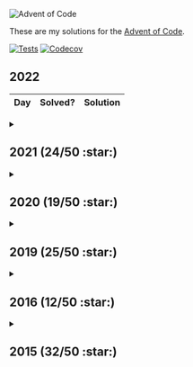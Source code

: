 ![Advent of Code](https://repository-images.githubusercontent.com/317645101/436e8f27-e2b1-49af-84ed-f3f90cb6fb48)

These are my solutions for the [Advent of Code](https://adventofcode.com/).

[![Tests](https://img.shields.io/github/checks-status/matthewtole/advent-of-code/main?label=tests&style=for-the-badge)](https://github.com/matthewtole/advent-of-code/actions/workflows/tests.yml) [![Codecov](https://img.shields.io/codecov/c/github/matthewtole/advent-of-code?style=for-the-badge)](https://codecov.io/gh/matthewtole/advent-of-code)

## 2022

| Day | Solved? | Solution |
| --- | ------- | -------- |

<details>
<summary><h2>2021 (24/50 :star:)</h2></summary>

| Day | Solved?       | Solution                                                                         |
| --- | ------------- | -------------------------------------------------------------------------------- |
| 1   | :star: :star: | [2021/01.ts](https://github.com/matthewtole/advent-of-code/blob/main/2021/01.ts) |
| 2   | :star: :star: | [2021/02.ts](https://github.com/matthewtole/advent-of-code/blob/main/2021/02.ts) |
| 3   | :star: :star: | [2021/03.ts](https://github.com/matthewtole/advent-of-code/blob/main/2021/03.ts) |
| 4   | :star: :star: | [2021/04.ts](https://github.com/matthewtole/advent-of-code/blob/main/2021/04.ts) |
| 5   | :star: :star: | [2021/05.ts](https://github.com/matthewtole/advent-of-code/blob/main/2021/05.ts) |
| 6   | :star: :star: | [2021/06.ts](https://github.com/matthewtole/advent-of-code/blob/main/2021/06.ts) |
| 7   | :star: :star: | [2021/07.ts](https://github.com/matthewtole/advent-of-code/blob/main/2021/07.ts) |
| 8   | :star: :star: | [2021/08.ts](https://github.com/matthewtole/advent-of-code/blob/main/2021/08.ts) |
| 9   | :star: :star: | [2021/09.ts](https://github.com/matthewtole/advent-of-code/blob/main/2021/09.ts) |
| 10  | :star: :star: | [2021/10.ts](https://github.com/matthewtole/advent-of-code/blob/main/2021/10.ts) |
| 11  | :star: :star: | [2021/11.ts](https://github.com/matthewtole/advent-of-code/blob/main/2021/11.ts) |
| 12  | :star:        | [2021/12.ts](https://github.com/matthewtole/advent-of-code/blob/main/2021/12.ts) |
| 13  |
| 14  | :star:        | [2021/14.ts](https://github.com/matthewtole/advent-of-code/blob/main/2021/14.ts) |

</details>

<details>
<summary><h2>2020 (19/50 :star:)</h2></summary>

| Day | Solved?       | Solution                                                                         |
| --- | ------------- | -------------------------------------------------------------------------------- |
| 1   | :star: :star: | [2020/01.ts](https://github.com/matthewtole/advent-of-code/blob/main/2020/01.ts) |
| 2   | :star: :star: | [2020/02.ts](https://github.com/matthewtole/advent-of-code/blob/main/2020/02.ts) |
| 3   | :star: :star: | [2020/03.ts](https://github.com/matthewtole/advent-of-code/blob/main/2020/03.ts) |
| 4   | :star: :star: | [2020/04.ts](https://github.com/matthewtole/advent-of-code/blob/main/2020/04.ts) |
| 5   | :star: :star: | [2020/05.ts](https://github.com/matthewtole/advent-of-code/blob/main/2020/05.ts) |
| 6   | :star: :star: | [2020/06.ts](https://github.com/matthewtole/advent-of-code/blob/main/2020/06.ts) |
| 7   | :star: :star: | [2020/07.ts](https://github.com/matthewtole/advent-of-code/blob/main/2020/07.ts) |
| 8   | :star: :star: | [2020/08.ts](https://github.com/matthewtole/advent-of-code/blob/main/2020/08.ts) |
| 9   | :star: :star: | [2020/09.ts](https://github.com/matthewtole/advent-of-code/blob/main/2020/09.ts) |
| 10  | :star:        | [2020/10.ts](https://github.com/matthewtole/advent-of-code/blob/main/2020/10.ts) |

</details>

<details>
<summary><h2>2019 (25/50 :star:)</h2></summary>

| Day | Solved?       | Solution                                                                         |
| --- | ------------- | -------------------------------------------------------------------------------- |
| 1   | :star: :star: | [2019/01.ts](https://github.com/matthewtole/advent-of-code/blob/main/2019/01.ts) |
| 2   | :star: :star: | [2019/02.ts](https://github.com/matthewtole/advent-of-code/blob/main/2019/02.ts) |
| 3   | :star: :star: | [2019/03.ts](https://github.com/matthewtole/advent-of-code/blob/main/2019/03.ts) |
| 4   | :star: :star: | [2019/04.ts](https://github.com/matthewtole/advent-of-code/blob/main/2019/04.ts) |
| 5   | :star: :star: | [2019/05.ts](https://github.com/matthewtole/advent-of-code/blob/main/2019/05.ts) |
| 6   | :star: :star: | [2019/06.ts](https://github.com/matthewtole/advent-of-code/blob/main/2019/06.ts) |
| 7   | :star: :star: | [2019/07.ts](https://github.com/matthewtole/advent-of-code/blob/main/2019/07.ts) |
| 8   | :star: :star: | [2019/08.ts](https://github.com/matthewtole/advent-of-code/blob/main/2019/08.ts) |
| 9   | :star: :star: | [2019/09.ts](https://github.com/matthewtole/advent-of-code/blob/main/2019/09.ts) |
| 10  | :star: :star: | [2019/10.ts](https://github.com/matthewtole/advent-of-code/blob/main/2019/10.ts) |
| 11  | :star: :star: | [2019/11.ts](https://github.com/matthewtole/advent-of-code/blob/main/2019/11.ts) |
| 12  | :star:        | [2019/12.ts](https://github.com/matthewtole/advent-of-code/blob/main/2019/12.ts) |
| 13  | :star:        | [2019/13.ts](https://github.com/matthewtole/advent-of-code/blob/main/2019/13.ts) |
| 14  |
| 15  |
| 16  | :star:        | [2019/16.ts](https://github.com/matthewtole/advent-of-code/blob/main/2019/16.ts) |

</details>

<details>
<summary><h2>2016 (12/50 :star:)</h2></summary>

| Day | Solved?       | Solution                                                                         |
| --- | ------------- | -------------------------------------------------------------------------------- |
| 1   | :star: :star: | [2016/01.ts](https://github.com/matthewtole/advent-of-code/blob/main/2016/01.ts) |
| 2   | :star: :star: | [2016/02.ts](https://github.com/matthewtole/advent-of-code/blob/main/2016/02.ts) |
| 3   | :star: :star: | [2016/03.ts](https://github.com/matthewtole/advent-of-code/blob/main/2016/03.ts) |
| 4   | :star: :star: | [2016/04.ts](https://github.com/matthewtole/advent-of-code/blob/main/2016/04.ts) |
| 5   | :star: :star: | [2016/05.ts](https://github.com/matthewtole/advent-of-code/blob/main/2016/05.ts) |
| 6   | :star: :star: | [2016/06.ts](https://github.com/matthewtole/advent-of-code/blob/main/2016/06.ts) |

</details>

<details>
<summary><h2>2015 (32/50 :star:)</h2></summary>

| Day | Solved?       | Solution                                                                         |
| --- | ------------- | -------------------------------------------------------------------------------- |
| 1   | :star: :star: | [2015/01.ts](https://github.com/matthewtole/advent-of-code/blob/main/2015/01.ts) |
| 2   | :star: :star: | [2015/02.ts](https://github.com/matthewtole/advent-of-code/blob/main/2015/02.ts) |
| 3   | :star: :star: | [2015/03.ts](https://github.com/matthewtole/advent-of-code/blob/main/2015/03.ts) |
| 4   | :star: :star: | [2015/04.ts](https://github.com/matthewtole/advent-of-code/blob/main/2015/04.ts) |
| 5   | :star: :star: | [2015/05.ts](https://github.com/matthewtole/advent-of-code/blob/main/2015/05.ts) |
| 6   | :star: :star: | [2015/06.ts](https://github.com/matthewtole/advent-of-code/blob/main/2015/06.ts) |
| 7   |               |                                                                                  |
| 8   | :star: :star: | [2015/08.ts](https://github.com/matthewtole/advent-of-code/blob/main/2015/08.ts) |
| 9   | :star: :star: | [2015/09.ts](https://github.com/matthewtole/advent-of-code/blob/main/2015/09.ts) |
| 10  | :star: :star: | [2015/10.ts](https://github.com/matthewtole/advent-of-code/blob/main/2015/10.ts) |
| 11  | :star: :star: | [2015/11.ts](https://github.com/matthewtole/advent-of-code/blob/main/2015/11.ts) |
| 12  | :star: :star: | [2015/12.ts](https://github.com/matthewtole/advent-of-code/blob/main/2015/12.ts) |
| 13  |               |                                                                                  |
| 14  | :star: :star: | [2015/14.ts](https://github.com/matthewtole/advent-of-code/blob/main/2015/14.ts) |
| 15  | :star: :star: | [2015/15.ts](https://github.com/matthewtole/advent-of-code/blob/main/2015/15.ts) |
| 16  | :star: :star: | [2015/16.ts](https://github.com/matthewtole/advent-of-code/blob/main/2015/16.ts) |
| 17  | :star: :star: | [2015/17.ts](https://github.com/matthewtole/advent-of-code/blob/main/2015/18.ts) |
| 18  | :star: :star: | [2015/18.ts](https://github.com/matthewtole/advent-of-code/blob/main/2015/18.ts) |

</details>
